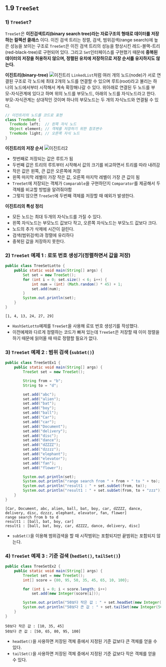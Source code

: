 ## 1.9 `TreeSet`

### 1) `TreeSet`?
`TreeSet`은 **이진검색트리(binary search tree)라는 자료구조의 형태로 데이터를 저장하는 컬렉션 클래스** 이다. 이진 검색 트리는 정렬, 검색, 범위검색(range search)에 높은 성능을 보이는 구조로 `TreeSet`은 이진 검색 트리의 성능을 향상시킨 레드-블랙-트리(red-black-tree)로 구현되어 있다. 그리고 `Set`인터페이스를 구현했기 때문에 **중복된 데이터의 저장을 허용하지 않으며, 정렬된 유치에 저장하므로 저장 순서를 유지하지도 않는다.**

**이진트리(binary-tree)**
![이진트리](https://github.com/walbatrossw/develop-notes/blob/master/reding-notes/%EC%9E%90%EB%B0%94%EC%9D%98_%EC%A0%95%EC%84%9D/11_collection_framework/img/tree_set_1.png?raw=true)
`LinkedList`처럼 여러 개의 노드(node)가 서로 연결된 구조로 각 노드에 최대 2개의 노드를 연결할 수 있으며 루트(root)라고 불리는 하나의 노드에서부터 시작해서 계속 확장해나갈 수 있다. 위아래로 연결된 두 노드를 부모-자식관계에 있다고 하며 위의 노드를 부모노드, 아래의 노드를 자식노드라고 한다. 부모-자식관계는 상대적인 것이며 하나의 부모노드는 두 개의 자식노드와 연결될 수 있다.

```java
// 이진트리의 노드를 코드로 표현
class TreeNode {
  TreeNode left;  // 왼쪽 자식 노드
  Object element; // 객체를 저장하기 위한 참조변수
  TreeNode light; // 오른쪽 자식 노드
}
```

**이진트리의 저장 순서**
![이진트리2](https://github.com/walbatrossw/develop-notes/blob/master/reding-notes/%EC%9E%90%EB%B0%94%EC%9D%98_%EC%A0%95%EC%84%9D/11_collection_framework/img/tree_set_2.png?raw=true)
- 첫번째로 저장되는 값은 루트가 됨
- 두번째 값은 트리의 루트부터 시작해서 값의 크기를 비교하면서 트리를 따라 내려감
- 작은 값은 왼쪽, 큰 값은 오른쪽에 저장
- 왼쪽 마지막 레벨이 가장 작은 값, 오른쪽 마지막 레벨이 가장 큰 값이 됨
- `TreeSet`에 저장되는 객체가 `Comparable`을 구현하던지 `Comparator`를 제공해서 두 객체를 비교할 방법을 알려줘야함
- 그렇지 않으면 `TreeSet`에 두번째 객체를 저장할 때 예외가 발생한다.

**이진트리의 특성 정리**
- 모든 노드는 최대 두개의 자식노드를 가질 수 있다.
- 왼쪽 자식노드는 부모노드 값보다 작고, 오른쪽 자식노드는 부모노드 값보다 크다.
- 노드의 추가 삭제에 시간이 걸린다.
- 검색(범위검색)과 정렬에 유리하다
- 중복된 값을 저장하지 못한다.

### 2) `TreeSet` 예제 1 : 로또 번호 생성기(정렬하면서 값을 저장)
```java
public class TreeSetLotto {
    public static void main(String[] args) {
        Set set = new TreeSet();
        for (int i = 0; set.size() < 6; i++) {
            int num = (int) (Math.random() * 45) + 1;
            set.add(num);
        }
        System.out.println(set);
    }
}
```
```
[1, 4, 13, 24, 27, 29]
```
- `HashSetLotto`예제를 `TreeSet`을 사용해 로또 번호 생성기를 작성했다.
- 이전예제와 다르게 정렬하는 코드가 빠져 있는데 `TreeSet`은 저장할 때 이미 정렬을 하기 때문에 읽어올 때 따로 정렬할 필요가 없다.

### 3) `TreeSet` 예제 2 : 범위 검색 (`subSet()`)
```java
public class TreeSetEx1 {
    public static void main(String[] args) {
        TreeSet set = new TreeSet();

        String from = "b";
        String to = "d";

        set.add("abc");
        set.add("alien");
        set.add("bat");
        set.add("boy");
        set.add("ball");
        set.add("Car");
        set.add("car");
        set.add("Document");
        set.add("delivery");
        set.add("disc");
        set.add("dance");
        set.add("dZZZZ");
        set.add("dzzzz");
        set.add("elephant");
        set.add("elevator");
        set.add("fan");
        set.add("flower");

        System.out.println(set);
        System.out.println("range search from " + from + " to " + to);
        System.out.println("result1 : " + set.subSet(from, to));
        System.out.println("result1 : " + set.subSet(from, to + "zzz"));
    }
}
```
```
[Car, Document, abc, alien, ball, bat, boy, car, dZZZZ, dance, delivery, disc, dzzzz, elephant, elevator, fan, flower]
range search from b to d
result1 : [ball, bat, boy, car]
result1 : [ball, bat, boy, car, dZZZZ, dance, delivery, disc]
```
- `subSet()`을 이용해 범위검색을 할 때 시작범위는 포함되지만 끝범위는 포함되지 않는다.

### 4) `TreeSet` 예제 3 : 기준 검색 (`hedSet()`, `tailSet()`)
```java
public class TreeSetEx2 {
    public static void main(String[] args) {
        TreeSet set = new TreeSet();
        int[] score = {80, 95, 50, 35, 45, 65, 10, 100};

        for (int i = 0; i < score.length; i++)
            set.add(new Integer(score[i]));

        System.out.println("50보다 작은 값 : " + set.headSet(new Integer(50)));
        System.out.println("50보다 큰 값 : " + set.tailSet(new Integer(50)));
    }
}
```
```
50보다 작은 값 : [10, 35, 45]
50보다 큰 값 : [50, 65, 80, 95, 100]
```
- `headSet()`을 사용하면 저장된 객체 중에서 지정된 기준 값보다 큰 객체를 얻을 수 있다.
- `tailSet()`을 사용하면 저장된 객체 중에서 지정된 기준 값보다 작은 객체를 얻을 수 있다.
